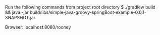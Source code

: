 Run the following commands from project root directory
$ ./gradlew build && java -jar build/libs/simple-java-groovy-springBoot-example-0.0.1-SNAPSHOT.jar

Browser: localhost:8080/rooney
